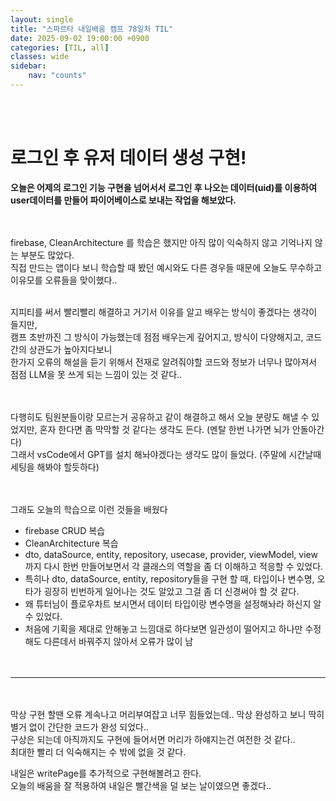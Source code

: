 ```yaml
---
layout: single
title: "스파르타 내일배움 캠프 78일차 TIL"
date: 2025-09-02 19:00:00 +0900
categories: [TIL, all]
classes: wide
sidebar:
    nav: "counts"
---
```

<br><br>
# 로그인 후 유저 데이터 생성 구현!

**오늘은 어제의 로그인 기능 구현을 넘어서서 로그인 후 나오는 데이터(uid)를 이용하여 user데이터를 만들어 파이어베이스로 보내는 작업을 해보았다.**  
<br><br>

firebase, CleanArchitecture 를 학습은 했지만 아직 많이 익숙하지 않고 기억나지 않는 부분도 많았다.  
직접 만드는 앱이다 보니 학습할 때 봤던 예시와도 다른 경우들 때문에 오늘도 무수하고 이유모를 오류들을 맞이했다..
<br><br>

지피티를 써서 빨리빨리 해결하고 거기서 이유를 알고 배우는 방식이 좋겠다는 생각이 들지만,  
캠프 초반까진 그 방식이 가능했는데 점점 배우는게 깊어지고, 방식이 다양해지고, 코드간의 상관도가 높아지다보니  
한가지 오류의 해설을 듣기 위해서 전재로 알려줘야할 코드와 정보가 너무나 많아져서 점점 LLM을 못 쓰게 되는 느낌이 있는 것 같다..  
<br><br>

다행히도 팀원분들이랑 모르는거 공유하고 같이 해결하고 해서 오늘 분량도 해낼 수 있었지만, 혼자 한다면 좀 막막할 것 같다는 생각도 든다. (멘탈 한번 나가면 뇌가 안돌아간다)  
그래서 vsCode에서 GPT를 설치 해놔야겠다는 생각도 많이 들었다. (주말에 시간날때 세팅을 해봐야 할듯하다)  
<br><br>

그래도 오늘의 학습으로 이런 것들을 배웠다
- firebase CRUD 복습
- CleanArchitecture 복습
- dto, dataSource, entity, repository, usecase, provider, viewModel, view 까지 다시 한번 만들어보면서 각 클래스의 역할을 좀 더 이해하고 적응할 수 있었다.
- 특히나 dto, dataSource, entity, repository들을 구현 할 때, 타입이나 변수명, 오타가 굉장히 빈번하게 일어나는 것도 알았고 그걸 좀 더 신경써야 할 것 같다.
- 왜 튜터님이 플로우차트 보시면서 데이터 타입이랑 변수명을 설정해놔라 하신지 알 수 있었다.
- 처음에 기획을 제대로 안해놓고 느낌대로 하다보면 일관성이 떨어지고 하나만 수정해도 다른데서 바꿔주지 않아서 오류가 많이 남  
<br><br>

---

<br><br>
막상 구현 할땐 오류 계속나고 머리부여잡고 너무 힘들었는데.. 막상 완성하고 보니 딱히 별거 없이 간단한 코드가 완성 되었다..  
구상은 되는데 아직까지도 구현에 들어서면 머리가 하얘지는건 여전한 것 같다..  
최대한 빨리 더 익숙해지는 수 밖에 없을 것 같다.  

내일은 writePage를 추가적으로 구현해볼려고 한다.  
오늘의 배움을 잘 적용하여 내일은 빨간색을 덜 보는 날이였으면 좋겠다..

